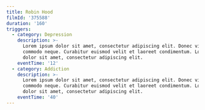 ```yaml
---
title: Robin Hood
filmId: '375588'
duration: '160'
triggers:
  - category: Depression
    description: >-
      Lorem ipsum dolor sit amet, consectetur adipiscing elit. Donec vitae
      commodo neque. Curabitur euismod velit et laoreet condimentum. Lorem ipsum
      dolor sit amet, consectetur adipiscing elit.
    eventTime: '12'
  - category: Addiction
    description: >-
      Lorem ipsum dolor sit amet, consectetur adipiscing elit. Donec vitae
      commodo neque. Curabitur euismod velit et laoreet condimentum. Lorem ipsum
      dolor sit amet, consectetur adipiscing elit.
    eventTime: '40'
---
```


